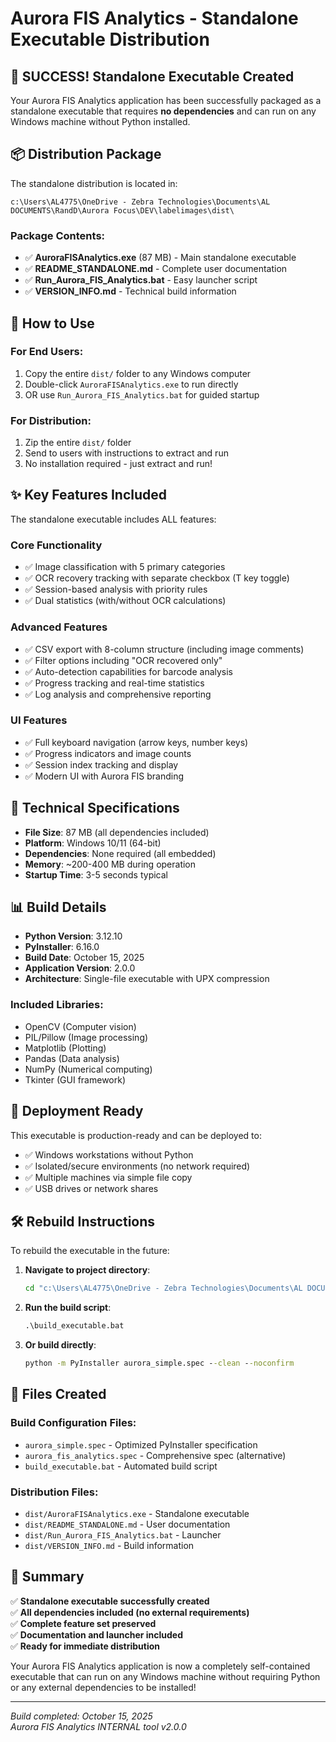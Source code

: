 # Aurora FIS Analytics - Standalone Executable Distribution

## 🎉 SUCCESS! Standalone Executable Created

Your Aurora FIS Analytics application has been successfully packaged as a standalone executable that requires **no dependencies** and can run on any Windows machine without Python installed.

## 📦 Distribution Package

The standalone distribution is located in:
```
c:\Users\AL4775\OneDrive - Zebra Technologies\Documents\AL DOCUMENTS\RandD\Aurora Focus\DEV\labelimages\dist\
```

### Package Contents:
- ✅ **AuroraFISAnalytics.exe** (87 MB) - Main standalone executable
- ✅ **README_STANDALONE.md** - Complete user documentation
- ✅ **Run_Aurora_FIS_Analytics.bat** - Easy launcher script
- ✅ **VERSION_INFO.md** - Technical build information

## 🚀 How to Use

### For End Users:
1. Copy the entire `dist/` folder to any Windows computer
2. Double-click `AuroraFISAnalytics.exe` to run directly
3. OR use `Run_Aurora_FIS_Analytics.bat` for guided startup

### For Distribution:
1. Zip the entire `dist/` folder
2. Send to users with instructions to extract and run
3. No installation required - just extract and run!

## ✨ Key Features Included

The standalone executable includes ALL features:

### Core Functionality
- ✅ Image classification with 5 primary categories
- ✅ OCR recovery tracking with separate checkbox (T key toggle)
- ✅ Session-based analysis with priority rules
- ✅ Dual statistics (with/without OCR calculations)

### Advanced Features
- ✅ CSV export with 8-column structure (including image comments)
- ✅ Filter options including "OCR recovered only"
- ✅ Auto-detection capabilities for barcode analysis
- ✅ Progress tracking and real-time statistics
- ✅ Log analysis and comprehensive reporting

### UI Features
- ✅ Full keyboard navigation (arrow keys, number keys)
- ✅ Progress indicators and image counts
- ✅ Session index tracking and display
- ✅ Modern UI with Aurora FIS branding

## 🔧 Technical Specifications

- **File Size**: 87 MB (all dependencies included)
- **Platform**: Windows 10/11 (64-bit)
- **Dependencies**: None required (all embedded)
- **Memory**: ~200-400 MB during operation
- **Startup Time**: 3-5 seconds typical

## 📊 Build Details

- **Python Version**: 3.12.10
- **PyInstaller**: 6.16.0  
- **Build Date**: October 15, 2025
- **Application Version**: 2.0.0
- **Architecture**: Single-file executable with UPX compression

### Included Libraries:
- OpenCV (Computer vision)
- PIL/Pillow (Image processing)
- Matplotlib (Plotting)
- Pandas (Data analysis)
- NumPy (Numerical computing)
- Tkinter (GUI framework)

## 🎯 Deployment Ready

This executable is production-ready and can be deployed to:
- ✅ Windows workstations without Python
- ✅ Isolated/secure environments (no network required)
- ✅ Multiple machines via simple file copy
- ✅ USB drives or network shares

## 🛠️ Rebuild Instructions

To rebuild the executable in the future:

1. **Navigate to project directory**:
   ```cmd
   cd "c:\Users\AL4775\OneDrive - Zebra Technologies\Documents\AL DOCUMENTS\RandD\Aurora Focus\DEV\labelimages"
   ```

2. **Run the build script**:
   ```cmd
   .\build_executable.bat
   ```

3. **Or build directly**:
   ```cmd
   python -m PyInstaller aurora_simple.spec --clean --noconfirm
   ```

## 📄 Files Created

### Build Configuration Files:
- `aurora_simple.spec` - Optimized PyInstaller specification
- `aurora_fis_analytics.spec` - Comprehensive spec (alternative)
- `build_executable.bat` - Automated build script

### Distribution Files:
- `dist/AuroraFISAnalytics.exe` - Standalone executable
- `dist/README_STANDALONE.md` - User documentation
- `dist/Run_Aurora_FIS_Analytics.bat` - Launcher
- `dist/VERSION_INFO.md` - Build information

## 🎉 Summary

✅ **Standalone executable successfully created**  
✅ **All dependencies included (no external requirements)**  
✅ **Complete feature set preserved**  
✅ **Documentation and launcher included**  
✅ **Ready for immediate distribution**  

Your Aurora FIS Analytics application is now a completely self-contained executable that can run on any Windows machine without requiring Python or any external dependencies to be installed!

---
*Build completed: October 15, 2025*  
*Aurora FIS Analytics INTERNAL tool v2.0.0*
